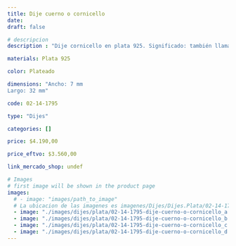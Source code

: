 ```yaml
---
title: Dije cuerno o cornicello
date: 
draft: false

# descripcion
description : "Dije cornicello en plata 925. Significado: también llamado corno portafortuna, 'cornetto portafortuna' (cuerno / cuernito portador de fortuna), es un amuleto usado para proteger contra el mal de ojo."

materials: Plata 925

color: Plateado

dimensions: "Ancho: 7 mm 
Largo: 32 mm"

code: 02-14-1795

type: "Dijes"

categories: []

price: $4.190,00

price_eftvo: $3.560,00

link_mercado_shop: undef

# Images
# first image will be shown in the product page
images:
  # - image: "images/path_to_image"
  # La ubicacion de las imagenes es imagenes/Dijes/Dijes.Plata/02-14-1795-dije-cuerno-o-cornicello
  - image: "./images/dijes/plata/02-14-1795-dije-cuerno-o-cornicello_a.jpg"
  - image: "./images/dijes/plata/02-14-1795-dije-cuerno-o-cornicello_b.jpg"
  - image: "./images/dijes/plata/02-14-1795-dije-cuerno-o-cornicello_c.jpg"
  - image: "./images/dijes/plata/02-14-1795-dije-cuerno-o-cornicello_d.jpg"
---
```

